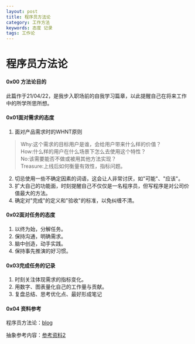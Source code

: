 ```yaml
---
layout: post
title: 程序员方法论
category: 工作方法
keywords: 态度 记录
tags: 工作论
---
```




# 程序员方法论

#### 0x00 方法论目的
此篇作于21/04/22，是我步入职场前的自我学习篇章，以此提醒自己在将来工作中的所学所思所想。

#### 0x01面对需求的态度

1. 面对产品需求时的WHNT原则
> Why:这个需求的目标用户是谁，会给用户带来什么样的价值？  
How:什么样的用户在什么场景下怎么去使用这个特性？  
No:该需要能否不做或被用其他方法实现？  
Treasure:上线后如何衡量有效性，指标问题。

2. 切忌使用一些不确定因素的词语，这会让人非常讨厌，如"可能"、"应该"。  
3. 扩大自己的功能面，时刻提醒自己不仅仅是一名程序员，但写程序是对公司价值最大的方法。
4. 确定对"完成"的定义和"验收"的标准，以免纠缠不清。

#### 0x02面对任务的态度
1. 以终为始，分解任务。
2. 保持沟通，明确需求。
3. 脑中创造，动手实践。
4. 保持事先推演的好习惯。

#### 0x03完成任务的记录
1. 时刻关注体现需求的指标变化。
2. 用数字、图表量化自己的工作量与贡献。
3. 复盘总结、思考优化点、最好形成笔记

#### 0x04 资料参考
程序员方法论：[blog](http://wangyufeng.org/2019/01/29/post-20181109/)  

抽象参考内容：[参考资料2](https://note.youdao.com/)